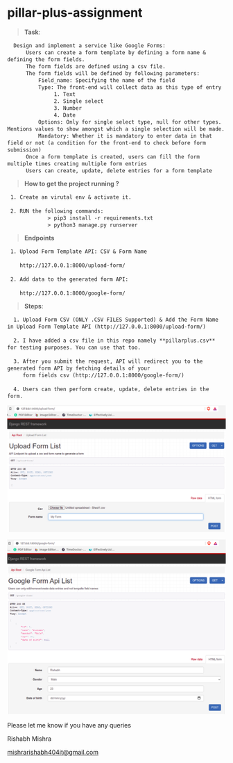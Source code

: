 # pillar-plus-assignment

> **Task**:

      Design and implement a service like Google Forms:
          Users can create a form template by defining a form name & defining the form fields.
          The form fields are defined using a csv file.
          The form fields will be defined by following parameters:
              Field_name: Specifying the name of the field
              Type: The front-end will collect data as this type of entry
                   1. Text
                   2. Single select
                   3. Number
                   4. Date
              Options: Only for single select type, null for other types. Mentions values to show amongst which a single selection will be made.
              Mandatory: Whether it is mandatory to enter data in that field or not (a condition for the front-end to check before form submission)
          Once a form template is created, users can fill the form multiple times creating multiple form entries
          Users can create, update, delete entries for a form template


> **How to get the project running ?**

     1. Create an virutal env & activate it.

     2. RUN the following commands:
                 > pip3 install -r requirements.txt 
                 > python3 manage.py runserver

> **Endpoints**

     1. Upload Form Template API: CSV & Form Name

        http://127.0.0.1:8000/upload-form/

     2. Add data to the generated form API:

        http://127.0.0.1:8000/google-form/

> **Steps**:

      1. Upload Form CSV (ONLY .CSV FILES Supported) & Add the Form Name in Upload Form Template API (http://127.0.0.1:8000/upload-form/)
      
      2. I have added a csv file in this repo namely **pillarplus.csv** for testing purposes. You can use that too. 

      3. After you submit the request, API will redirect you to the generated form API by fetching details of your
         form fields csv (http://127.0.0.1:8000/google-form/)

      4. Users can then perform create, update, delete entries in the form.

      
![](screenshots/upload-form.png)

         
![](screenshots/generated-form.png) 
       
       
Please let me know if you have any queries

Rishabh Mishra

mishrarishabh404it@gmail.com
